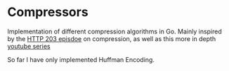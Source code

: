 # Compressors

Implementation of different compression algorithms in Go.
Mainly inspired by the [HTTP 203 episdoe](https://www.youtube.com/watch?v=PZryHH8roIY) on compression, as well as this more in depth [youtube series](https://www.youtube.com/watch?v=Eb7rzMxHyOk&list=PLOU2XLYxmsIJGErt5rrCqaSGTMyyqNt2H)

So far I have only implemented Huffman Encoding.
